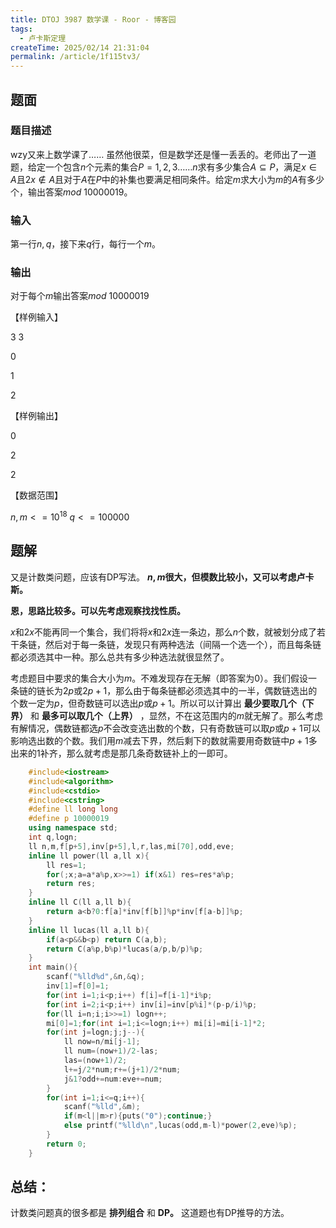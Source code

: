 ```yaml
---
title: DTOJ 3987 数学课 - Roor - 博客园
tags:
  - 卢卡斯定理
createTime: 2025/02/14 21:31:04
permalink: /article/1f115tv3/
---
```

## 题面
###  题目描述

wzy又来上数学课了…… 虽然他很菜，但是数学还是懂一丢丢的。老师出了一道题，给定一个包含$n$个元素的集合$P=1,2,3……n$求有多少集合$A
\subseteq P$，满足$x \in A$且$2x \notin
A$且对于$A$在$P$中的补集也要满足相同条件。给定$m$求大小为$m$的$A$有多少个，输出答案$mod~10000019$。

###  输入

第一行$n,q$，接下来$q$行，每行一个$m$。

###  输出

对于每个$m$输出答案$mod~10000019$

【样例输入】

3 3

0

1

2

【样例输出】

0

2

2

【数据范围】

$n,m<=10^{18}~q<=100000$

## 题解

又是计数类问题，应该有DP写法。 **$n,m$很大，但模数比较小，又可以考虑卢卡斯。**

**恩，思路比较多。可以先考虑观察找找性质。**

$x$和$2x$不能再同一个集合，我们将将$x$和$2x$连一条边，那么$n$个数，就被划分成了若干条链，然后对于每一条链，发现只有两种选法（间隔一个选一个），而且每条链都必须选其中一种。那么总共有多少种选法就很显然了。

考虑题目中要求的集合大小为$m$。不难发现存在无解（即答案为0）。我们假设一条链的链长为$2p$或$2p+1$，那么由于每条链都必须选其中的一半，偶数链选出的个数一定为$p$，但奇数链可以选出$p$或$p+1$。所以可以计算出
**最少要取几个（下界）** 和 **最多可以取几个（上界）**
，显然，不在这范围内的$m$就无解了。那么考虑有解情况，偶数链都选$p$不会改变选出数的个数，只有奇数链可以取$p$或$p+1$可以影响选出数的个数。我们用$m$减去下界，然后剩下的数就需要用奇数链中$p+1$多出来的$1$补齐，那么就考虑是那几条奇数链补上的一即可。

    
```c++
    #include<iostream>
    #include<algorithm>
    #include<cstdio>
    #include<cstring>
    #define ll long long
    #define p 10000019
    using namespace std;
    int q,logn;
    ll n,m,f[p+5],inv[p+5],l,r,las,mi[70],odd,eve;
    inline ll power(ll a,ll x){
        ll res=1;
        for(;x;a=a*a%p,x>>=1) if(x&1) res=res*a%p;
        return res;
    }
    inline ll C(ll a,ll b){
        return a<b?0:f[a]*inv[f[b]]%p*inv[f[a-b]]%p;
    }
    inline ll lucas(ll a,ll b){
        if(a<p&&b<p) return C(a,b);
        return C(a%p,b%p)*lucas(a/p,b/p)%p;
    }
    int main(){
        scanf("%lld%d",&n,&q);
        inv[1]=f[0]=1;
        for(int i=1;i<p;i++) f[i]=f[i-1]*i%p;
        for(int i=2;i<p;i++) inv[i]=inv[p%i]*(p-p/i)%p;
        for(ll i=n;i;i>>=1) logn++;
        mi[0]=1;for(int i=1;i<=logn;i++) mi[i]=mi[i-1]*2;
        for(int j=logn;j;j--){
            ll now=n/mi[j-1];
            ll num=(now+1)/2-las;
            las=(now+1)/2;
            l+=j/2*num;r+=(j+1)/2*num;
            j&1?odd+=num:eve+=num;
        }
        for(int i=1;i<=q;i++){
            scanf("%lld",&m);
            if(m<l||m>r){puts("0");continue;}
            else printf("%lld\n",lucas(odd,m-l)*power(2,eve)%p);
        }
        return 0;
    }
```
## 总结：

计数类问题真的很多都是 **排列组合** 和 **DP。** 这道题也有DP推导的方法。

